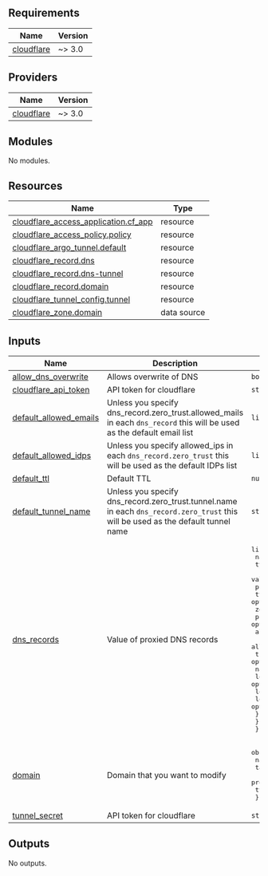 <!-- BEGIN_TF_DOCS -->
## Requirements

| Name | Version |
|------|---------|
| <a name="requirement_cloudflare"></a> [cloudflare](#requirement\_cloudflare) | ~> 3.0 |

## Providers

| Name | Version |
|------|---------|
| <a name="provider_cloudflare"></a> [cloudflare](#provider\_cloudflare) | ~> 3.0 |

## Modules

No modules.

## Resources

| Name | Type |
|------|------|
| [cloudflare_access_application.cf_app](https://registry.terraform.io/providers/cloudflare/cloudflare/latest/docs/resources/access_application) | resource |
| [cloudflare_access_policy.policy](https://registry.terraform.io/providers/cloudflare/cloudflare/latest/docs/resources/access_policy) | resource |
| [cloudflare_argo_tunnel.default](https://registry.terraform.io/providers/cloudflare/cloudflare/latest/docs/resources/argo_tunnel) | resource |
| [cloudflare_record.dns](https://registry.terraform.io/providers/cloudflare/cloudflare/latest/docs/resources/record) | resource |
| [cloudflare_record.dns-tunnel](https://registry.terraform.io/providers/cloudflare/cloudflare/latest/docs/resources/record) | resource |
| [cloudflare_record.domain](https://registry.terraform.io/providers/cloudflare/cloudflare/latest/docs/resources/record) | resource |
| [cloudflare_tunnel_config.tunnel](https://registry.terraform.io/providers/cloudflare/cloudflare/latest/docs/resources/tunnel_config) | resource |
| [cloudflare_zone.domain](https://registry.terraform.io/providers/cloudflare/cloudflare/latest/docs/data-sources/zone) | data source |

## Inputs

| Name | Description | Type | Default | Required |
|------|-------------|------|---------|:--------:|
| <a name="input_allow_dns_overwrite"></a> [allow\_dns\_overwrite](#input\_allow\_dns\_overwrite) | Allows overwrite of DNS | `bool` | `false` | no |
| <a name="input_cloudflare_api_token"></a> [cloudflare\_api\_token](#input\_cloudflare\_api\_token) | API token for cloudflare | `string` | `null` | no |
| <a name="input_default_allowed_emails"></a> [default\_allowed\_emails](#input\_default\_allowed\_emails) | Unless you specify dns\_record.zero\_trust.allowed\_mails in each `dns_record` this will be used as the default email list | `list(string)` | `null` | no |
| <a name="input_default_allowed_idps"></a> [default\_allowed\_idps](#input\_default\_allowed\_idps) | Unless you specify allowed\_ips in each `dns_record.zero_trust` this will be used as the default IDPs list | `list(string)` | `null` | no |
| <a name="input_default_ttl"></a> [default\_ttl](#input\_default\_ttl) | Default TTL | `number` | `3600` | no |
| <a name="input_default_tunnel_name"></a> [default\_tunnel\_name](#input\_default\_tunnel\_name) | Unless you specify dns\_record.zero\_trust.tunnel.name in each `dns_record.zero_trust` this will be used as the default tunnel name | `string` | `null` | no |
| <a name="input_dns_records"></a> [dns\_records](#input\_dns\_records) | Value of proxied DNS records | <pre>list(object({<br>    name    = string<br>    type    = optional(string)<br>    value   = optional(string)<br>    proxied = optional(bool)<br>    ttl     = optional(number)<br>    zero_trust = optional(object({<br>      protected      = optional(bool)<br>      allowed_idps   = optional(list(string))<br>      allowed_emails = optional(list(string))<br>      tunnel = optional(object({<br>        name           = optional(string)<br>        local-ip       = optional(string)<br>        local-port     = optional(string)<br>        local-protocol = optional(string)<br>      }))<br>    }))<br>  }))</pre> | <pre>[<br>  {<br>    "name": null,<br>    "proxied": true,<br>    "ttl": null,<br>    "type": null,<br>    "value": null,<br>    "zero_trust": {<br>      "allowed_emails": null,<br>      "allowed_idps": null,<br>      "protected": null,<br>      "tunnel": {<br>        "local-ip": null,<br>        "local-port": null,<br>        "local-protcol": null,<br>        "name": null<br>      }<br>    }<br>  }<br>]</pre> | no |
| <a name="input_domain"></a> [domain](#input\_domain) | Domain that you want to modify | <pre>object({<br>    name    = string<br>    target  = optional(string)<br>    proxied = optional(bool)<br>    ttl     = optional(number)<br>  })</pre> | `null` | no |
| <a name="input_tunnel_secret"></a> [tunnel\_secret](#input\_tunnel\_secret) | API token for cloudflare | `string` | `null` | no |

## Outputs

No outputs.
<!-- END_TF_DOCS -->